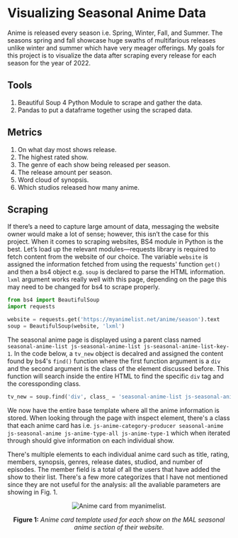 # Visualizing Seasonal Anime Data

Anime is released every season i.e. Spring, Winter, Fall, and Summer. The seasons spring and fall showcase huge swaths of multifarious releases unlike winter and summer which have very meager offerings. 
My goals for this project is to visualize the data after scraping every release for each season for the year of 2022. 

## Tools
1. Beautiful Soup 4 Python Module to scrape and gather the data.
2. Pandas to put a dataframe together using the scraped data.

## Metrics
1. On what day most shows release.
2. The highest rated show.
3. The genre of each show being released per season.
4. The release amount per season.
5. Word cloud of synopsis. 
6. Which studios released how many anime.

## Scraping
If there’s a need to capture large amount of data, messaging the website owner would make a lot of sense; however, this isn’t the case for this project. 
When it comes to scraping websites, BS4 module in Python is the best. Let’s load up the relevant modules—requests library is required to fetch content 
from the website of our choice. The variable `website` is assigned the information fetched from using the requests' function 
`get()` and then a bs4 object e.g. `soup` is declared to parse the HTML information. `lxml` argument works really well with this page, depending
on the page this may need to be changed for bs4 to scrape properly.

```python
from bs4 import BeautifulSoup
import requests

website = requests.get('https://myanimelist.net/anime/season').text
soup = BeautifulSoup(website, 'lxml')
```

The seasonal anime page is displayed using a parent class named `seasonal-anime-list js-seasonal-anime-list js-seasonal-anime-list-key-1`. In the code below,
a `tv_new` object is decalred and assigned the content found by bs4's `find()` function where the first function argument is a `div` and the second argument
is the class of the element discussed before. This function will search inside the entire HTML to find the specific `div` tag and the coressponding class.

``` python
tv_new = soup.find('div', class_ = 'seasonal-anime-list js-seasonal-anime-list js-seasonal-anime-list-key-1')
```

We now have the entire base template where all the anime information is stored. When looking through the page with inspect element, there's a class
that each anime card has i.e. `js-anime-category-producer seasonal-anime js-seasonal-anime js-anime-type-all js-anime-type-1` which when iterated
through should give information on each individual show. 

There's multiple elements to each individual anime card such as title, rating, members, synopsis, genres, release dates, studiod, and number of episodes.
The member field is a total of all the users that have added the show to their list. There's a few more categorizes that I have not mentioned since
they are not useful for the analysis: all the avaliable parameters are showing in Fig. 1.

<p align="center">
  <img src="https://github.com/miahj1/miahj1.github.io/assets/84815985/e4ee8f20-07fb-4aba-86c8-159bd6eb5f16" alt="Anime card from myanimelist.">
</p>

<p align="center"><strong>Figure 1:</strong> <i>Anime card template used for each show on the MAL seasonal anime section of their website.</i></p><br>


